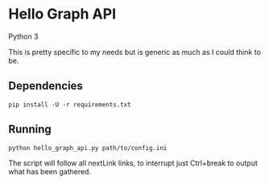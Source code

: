 # Hello Graph API

Python 3

This is pretty specific to my needs but is generic as much as I could think to be.

## Dependencies

```pip install -U -r requirements.txt```

## Running

```python hello_graph_api.py path/to/config.ini```

The script will follow all nextLink links, to interrupt just Ctrl+break to
output what has been gathered.
